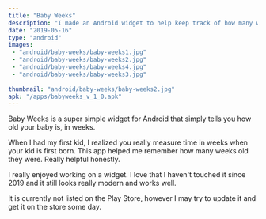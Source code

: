```yaml
---
title: "Baby Weeks"
description: "I made an Android widget to help keep track of how many weeks old your baby is"
date: "2019-05-16"
type: "android"
images:
 - "android/baby-weeks/baby-weeks1.jpg"
 - "android/baby-weeks/baby-weeks2.jpg"
 - "android/baby-weeks/baby-weeks4.jpg"
 - "android/baby-weeks/baby-weeks3.jpg"
 
thumbnail: "android/baby-weeks/baby-weeks2.jpg"
apk: "/apps/babyweeks_v_1_0.apk"
---
```


Baby Weeks is a super simple widget for Android that simply tells you how old your baby is, in weeks.

When I had my first kid, I realized you really measure time in weeks when your kid is first born. This app helped me remember how many weeks old they were. Really helpful honestly.

I really enjoyed working on a widget. I love that I haven't touched it since 2019 and it still looks really modern and works well.

It is currently not listed on the Play Store, however I may try to update it and get it on the store some day.